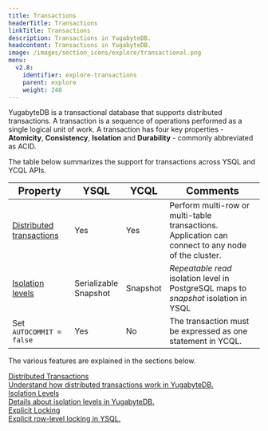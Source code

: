 ```yaml
---
title: Transactions
headerTitle: Transactions
linkTitle: Transactions
description: Transactions in YugabyteDB.
headcontent: Transactions in YugabyteDB.
image: /images/section_icons/explore/transactional.png
menu:
  v2.8:
    identifier: explore-transactions
    parent: explore
    weight: 240
---
```


YugabyteDB is a transactional database that supports distributed transactions. A transaction is a sequence of operations performed as a single logical unit of work. A transaction has four key properties - **Atomicity**, **Consistency**, **Isolation** and **Durability** - commonly abbreviated as ACID.


The table below summarizes the support for transactions across YSQL and YCQL APIs.

| <span style="font-size:20px;">Property</span> | <span style="font-size:20px;">YSQL</span> | <span style="font-size:20px;">YCQL</span> | <span style="font-size:20px;">Comments</span> |
|--------------------------------------------------|-------------|----------|----------|
| <span style="font-size:16px;">[Distributed transactions](distributed-transactions-ysql/)</span> | <span style="font-size:16px;">Yes</span> | <span style="font-size:16px;">Yes</span> | Perform multi-row or multi-table transactions. <br/> Application can connect to any node of the cluster. |
| <span style="font-size:16px;">[Isolation levels](isolation-levels/)</span> | <span style="font-size:16px;">Serializable <br/>Snapshot</span>  | <span style="font-size:16px;">Snapshot</span> | *Repeatable read* isolation level in PostgreSQL maps to <br/>*snapshot* isolation in YSQL |
| Set `AUTOCOMMIT = false` | <span style="font-size:16px;">Yes</span> | <span style="font-size:16px;">No</span> | The transaction must be expressed as one statement in YCQL. |


<!--
| <span style="font-size:16px;">[Explicit locking](explicit-locking/)</span>         | <span style="font-size:16px;">Yes</span> | <span style="font-size:16px;">No</span>       | Ability to perform row and table level locking |
| <span style="font-size:16px;">[DDL statements](ddl-operations/)</span> | <span style="font-size:16px;">Transaction per <br/>DDL-statement</span>  | <span style="font-size:16px;">Transaction per <br/>DDL-statement</span> | Each DDL statement is a transaction in both YSQL and YCQL, <br/>even if other DDL statements are in a transaction block in YSQL. |
| <span style="font-size:16px;">[Non-transactional tables](non-transactional-tables/)</span> | <span style="font-size:16px;">No</span>         | <span style="font-size:16px;">Yes</span>      | Ability to disable multi-row transactions on a per-table basis. <br/>Useful for some features like automatic data expiry. |

-->

The various features are explained in the sections below.

<div class="row">

   <div class="col-12 col-md-6 col-lg-12 col-xl-6">
    <a class="section-link icon-offset" href="distributed-transactions-ysql/">
      <div class="head">
        <div class="icon"><i class="fas fa-sitemap"></i></div>
        <div class="title">Distributed Transactions</div>
      </div>
      <div class="body">
        Understand how distributed transactions work in YugabyteDB.
      </div>
    </a>
  </div>
  <div class="col-12 col-md-6 col-lg-12 col-xl-6">
    <a class="section-link icon-offset" href="isolation-levels/">
      <div class="head">
        <div class="icon"><i class="fas fa-stream"></i></div>
        <div class="title">Isolation Levels</div>
      </div>
      <div class="body">
        Details about isolation levels in YugabyteDB.
      </div>
    </a>
  </div>
  <div class="col-12 col-md-6 col-lg-12 col-xl-6">
    <a class="section-link icon-offset" href="explicit-locking/">
      <div class="head">
        <div class="icon"><i class="fas fa-lock"></i></div>
        <div class="title">Explicit Locking</div>
      </div>
      <div class="body">
        Explicit row-level locking in YSQL.
      </div>
    </a>
  </div>
<!-- ADD THIS ONCE READY: 
  <div class="col-12 col-md-6 col-lg-12 col-xl-6">
    <a class="section-link icon-offset" href="ddl-operations/">
      <div class="head">
        <div class="icon"><i class="fas fa-table"></i></div>
        <div class="title">DDL Operations</div>
      </div>
      <div class="body">
        How YugabyteDB handles DDL operations in transaction blocks.
      </div>
    </a>
  </div>
  <div class="col-12 col-md-6 col-lg-12 col-xl-6">
    <a class="section-link icon-offset" href="non-transactional-tables/">
      <div class="head">
        <div class="icon"><i class="fas fa-strikethrough"></i></div>
        <div class="title">Non-Transactional Tables</div>
      </div>
      <div class="body">
        Disable multi-row transactions on a per-table basis in YCQL.
      </div>
    </a>
  </div>
-->
</div>

